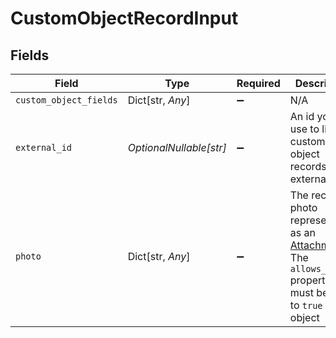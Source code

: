 # CustomObjectRecordInput


## Fields

| Field                                                                                                                                                                    | Type                                                                                                                                                                     | Required                                                                                                                                                                 | Description                                                                                                                                                              |
| ------------------------------------------------------------------------------------------------------------------------------------------------------------------------ | ------------------------------------------------------------------------------------------------------------------------------------------------------------------------ | ------------------------------------------------------------------------------------------------------------------------------------------------------------------------ | ------------------------------------------------------------------------------------------------------------------------------------------------------------------------ |
| `custom_object_fields`                                                                                                                                                   | Dict[str, *Any*]                                                                                                                                                         | :heavy_minus_sign:                                                                                                                                                       | N/A                                                                                                                                                                      |
| `external_id`                                                                                                                                                            | *OptionalNullable[str]*                                                                                                                                                  | :heavy_minus_sign:                                                                                                                                                       | An id you can use to link custom object records to external data                                                                                                         |
| `photo`                                                                                                                                                                  | Dict[str, *Any*]                                                                                                                                                         | :heavy_minus_sign:                                                                                                                                                       | The record photo represented as an [Attachment](/api-reference/ticketing/tickets/ticket-attachments/). The `allows_photos` property must be set to `true` for the object |